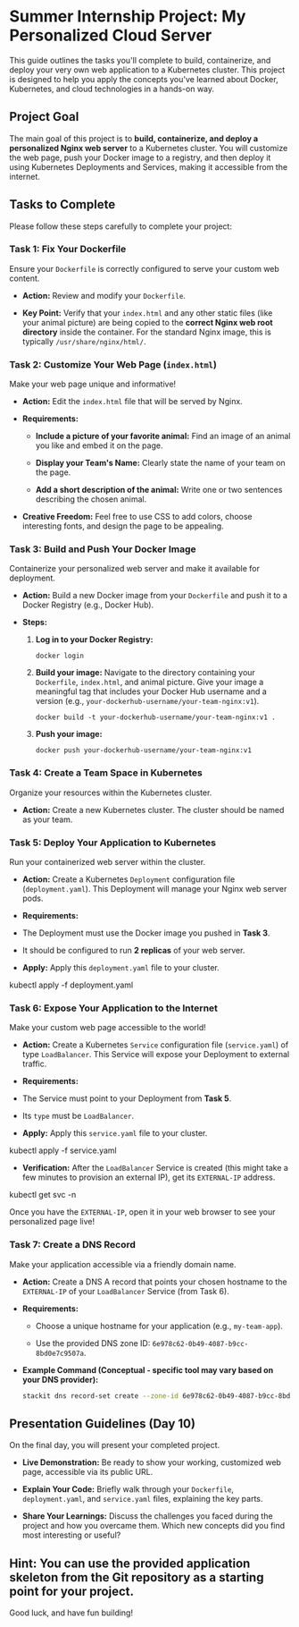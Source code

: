 # Summer Internship Project: My Personalized Cloud Server

 This guide outlines the tasks you'll complete to build, containerize, and deploy your very own web application to a Kubernetes cluster. This project is designed to help you apply the concepts you've learned about Docker, Kubernetes, and cloud technologies in a hands-on way.

## Project Goal

The main goal of this project is to **build, containerize, and deploy a personalized Nginx web server** to a Kubernetes cluster. You will customize the web page, push your Docker image to a registry, and then deploy it using Kubernetes Deployments and Services, making it accessible from the internet.

## Tasks to Complete

Please follow these steps carefully to complete your project:

### Task 1: Fix Your Dockerfile

Ensure your `Dockerfile` is correctly configured to serve your custom web content.

* **Action:** Review and modify your `Dockerfile`.

* **Key Point:** Verify that your `index.html` and any other static files (like your animal picture) are being copied to the **correct Nginx web root directory** inside the container. For the standard Nginx image, this is typically `/usr/share/nginx/html/`.

### Task 2: Customize Your Web Page (`index.html`)

Make your web page unique and informative!

* **Action:** Edit the `index.html` file that will be served by Nginx.

* **Requirements:**

  * **Include a picture of your favorite animal:** Find an image of an animal you like and embed it on the page.

  * **Display your Team's Name:** Clearly state the name of your team on the page.

  * **Add a short description of the animal:** Write one or two sentences describing the chosen animal.

* **Creative Freedom:** Feel free to use CSS to add colors, choose interesting fonts, and design the page to be appealing.

### Task 3: Build and Push Your Docker Image

Containerize your personalized web server and make it available for deployment.

* **Action:** Build a new Docker image from your `Dockerfile` and push it to a Docker Registry (e.g., Docker Hub).

* **Steps:**

  1. **Log in to your Docker Registry:**

     ```
     docker login
     
     ```

  2. **Build your image:** Navigate to the directory containing your `Dockerfile`, `index.html`, and animal picture. Give your image a meaningful tag that includes your Docker Hub username and a version (e.g., `your-dockerhub-username/your-team-nginx:v1`).

     ```
     docker build -t your-dockerhub-username/your-team-nginx:v1 .
     
     ```

  3. **Push your image:**

     ```
     docker push your-dockerhub-username/your-team-nginx:v1
     
     ```

### Task 4: Create a Team Space in Kubernetes

Organize your resources within the Kubernetes cluster.

* **Action:** Create a new  Kubernetes cluster. The cluster should be named as your team.


### Task 5: Deploy Your Application to Kubernetes

Run your containerized web server within the cluster.

* **Action:** Create a Kubernetes `Deployment` configuration file (`deployment.yaml`). This Deployment will manage your Nginx web server pods.

* **Requirements:**

* The Deployment must use the Docker image you pushed in **Task 3**.

* It should be configured to run **2 replicas** of your web server.

* **Apply:** Apply this `deployment.yaml` file to your cluster.

kubectl apply -f deployment.yaml


### Task 6: Expose Your Application to the Internet

Make your custom web page accessible to the world!

* **Action:** Create a Kubernetes `Service` configuration file (`service.yaml`) of type `LoadBalancer`. This Service will expose your Deployment to external traffic.

* **Requirements:**

* The Service must point to your Deployment from **Task 5**.

* Its `type` must be `LoadBalancer`.

* **Apply:** Apply this `service.yaml` file to your cluster.

kubectl apply -f service.yaml


* **Verification:** After the `LoadBalancer` Service is created (this might take a few minutes to provision an external IP), get its `EXTERNAL-IP` address.

kubectl get svc -n 


Once you have the `EXTERNAL-IP`, open it in your web browser to see your personalized page live!

### Task 7: Create a DNS Record

Make your application accessible via a friendly domain name.

* **Action:** Create a DNS A record that points your chosen hostname to the `EXTERNAL-IP` of your `LoadBalancer` Service (from Task 6).

* **Requirements:**

    * Choose a unique hostname for your application (e.g., `my-team-app`).

    * Use the provided DNS zone ID: `6e978c62-0b49-4087-b9cc-8bd0e7c9507a`.

* **Example Command (Conceptual - specific tool may vary based on your DNS provider):**

    ```bash
    stackit dns record-set create --zone-id 6e978c62-0b49-4087-b9cc-8bd0e7c9507a --name `<YOUR-DNS-NAME>` --record `<EXTERNAL-IP-from-Task-6>`
    ```


## Presentation Guidelines (Day 10)

On the final day, you will present your completed project.

* **Live Demonstration:** Be ready to show your working, customized web page, accessible via its public URL.

* **Explain Your Code:** Briefly walk through your `Dockerfile`, `deployment.yaml`, and `service.yaml` files, explaining the key parts.

* **Share Your Learnings:** Discuss the challenges you faced during the project and how you overcame them. Which new concepts did you find most interesting or useful?

## Hint: You can use the provided application skeleton from the Git repository as a starting point for your project.

Good luck, and have fun building!